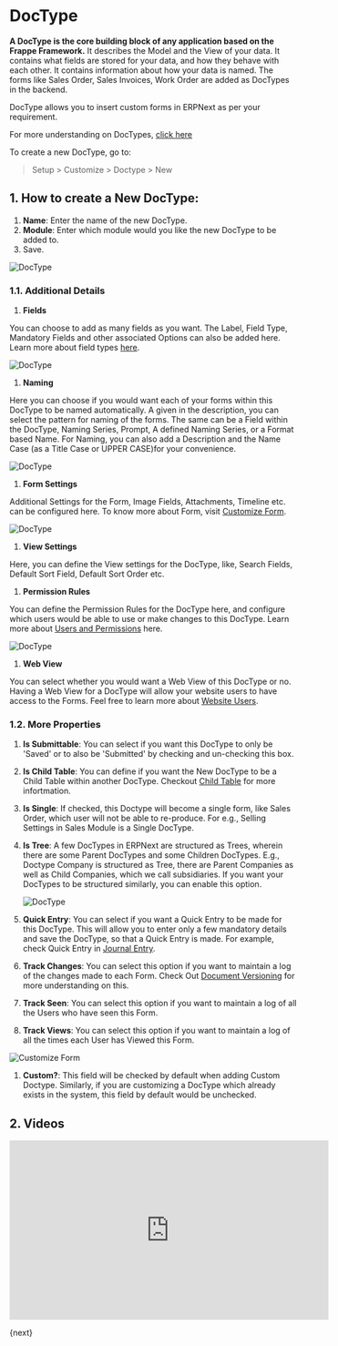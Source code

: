 <!-- add-breadcrumbs -->
# DocType

**A DocType is the core building block of any application based on the Frappe Framework.** It describes the Model and the View of your data. It contains what fields are stored for your data, and how they behave with each other. It contains information about how your data is named. The forms like Sales Order, Sales Invoices, Work Order are added as DocTypes in the backend.

DocType allows you to insert custom forms in ERPNext as per your requirement. 

For more understanding on DocTypes, [click here](https://frappe.io/docs/user/en/understanding-doctypes)

To create a new DocType, go to:

> Setup > Customize > Doctype > New

## 1. How to create a New DocType:

1. **Name**: Enter the name of the new DocType.
1. **Module**: Enter which module would you like the new DocType to be added to.
1. Save.

<img alt="DocType" class="screenshot" src="{{docs_base_url}}/assets/img/customize/doctype-student-transfer.png">

### 1.1. Additional Details 

1. **Fields** 

 You can choose to add as many fields as you want. The Label, Field Type, Mandatory Fields and other associated Options can also be added here. Learn more about field types [here](/docs/user/manual/en/customize-erpnext/articles/field-types.html). 

 <img alt="DocType" class="screenshot" src="{{docs_base_url}}/assets/img/customize/doctype-student-transfer-certificate.png">

1. **Naming**

 Here you can choose if you would want each of your forms within this DocType to be named automatically. A given in the description, you can select the pattern for naming of the forms. The same can be a Field within the DocType, Naming Series, Prompt, A defined Naming Series, or a Format based Name. For Naming, you can also add a Description and the Name Case (as a Title Case or UPPER CASE)for your convenience.

 <img alt="DocType" class="screenshot" src="{{docs_base_url}}/assets/img/customize/doctype-student-transfer-certificate-1.png">

1. **Form Settings**

 Additional Settings for the Form, Image Fields, Attachments, Timeline etc. can be configured here. To know more about Form, visit [Customize Form](/user/manual/en/customize-erpnext/customize-form).

 <img alt="DocType" class="screenshot" src="{{docs_base_url}}/assets/img/customize/doctype-student-transfer-certificate-2.png">

1. **View Settings**

 Here, you can define the View settings for the DocType, like, Search Fields, Default Sort Field, Default Sort Order etc.

1. **Permission Rules**

 You can define the Permission Rules for the DocType here, and configure which users would be able to use or make changes to this DocType. Learn more about [Users and Permissions](/docs/user/manual/en/setting-up/users-and-permissions) here.

 <img alt="DocType" class="screenshot" src="{{docs_base_url}}/assets/img/customize/doctype-student-transfer-certifictae-3.png">

1. **Web View**

 You can select whether you would want a Web View of this DocType or no. Having a Web View for a DocType will allow your website users to have access to the Forms. Feel free to learn more about [Website Users](/docs/user/manual/en/setting-up/articles/difference-between-system-user-and-website-user).

### 1.2. More Properties

1. **Is Submittable**: You can select if you want this DocType to only be 'Saved' or to also be 'Submitted' by checking and un-checking this box.
1. **Is Child Table**: You can define if you want the New DocType to be a Child Table within another DocType. Checkout [Child Table](/docs/user/manual/en/customize-erpnext/articles/customizing-data-visibility-in-child-table) for more infortmation.
1. **Is Single**: If checked, this Doctype will become a single form, like Sales Order, which user will
not be able to re-produce. For e.g., Selling Settings in Sales Module is a Single DocType.
1. **Is Tree**: A few DocTypes in ERPNext are structured as Trees, wherein there are some Parent DocTypes and some Children DocTypes. E.g., Doctype Company is structured as Tree, there are Parent Companies as well as Child Companies, which we call subsidiaries. If you want your DocTypes to be structured similarly, you can enable this option.

    <img alt="DocType" class="screenshot" src="{{docs_base_url}}/assets/img/customize/customize-is tree.png">

1. **Quick Entry**: You can select if you want a Quick Entry to be made for this DocType. This will allow you to enter only a few mandatory details and save the DocType, so that a Quick Entry is made. For example, check Quick Entry in [Journal Entry](/docs/user/manual/en/accounts/journal-entry#11-quick-entry).
1. **Track Changes**: You can select this option if you want to maintain a log of the changes made to each Form. Check Out [Document Versioning](/docs/user/manual/en/using-erpnext/document-versioning) for more understanding on this.
1. **Track Seen**: You can select this option if you want to maintain a log of all the Users who have seen this Form.
1. **Track Views**: You can select this option if you want to maintain a log of all the times each User has Viewed this Form.

  <img alt="Customize Form" class="screenshot" src="{{docs_base_url}}/assets/img/customize/customize-track-views.png">

1. **Custom?**: This field will be checked by default when adding Custom Doctype. Similarly, if you are customizing a DocType which already exists in the system, this field by default would be unchecked.

## 2. Videos

<div class="embed-container">
    <iframe width="560" height="315" src="https://www.youtube.com/embed/WSzkpPm3iIU?start=585" frameborder="0" allow="accelerometer; autoplay; encrypted-media; gyroscope; picture-in-picture" allowfullscreen></iframe>
</div>

{next}